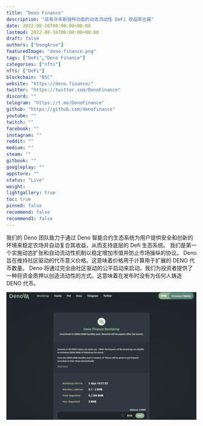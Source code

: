 ```yaml
---
title: "Deno Finance"
description: "具有许多新独特功能的动态流动性 DeFi 收益聚合器"
date: 2022-08-16T00:00:00+08:00
lastmod: 2022-08-16T00:00:00+08:00
draft: false
authors: ["boogArno"]
featuredImage: "deno-finance.png"
tags: ["DeFi","Deno Finance"]
categories: ["nfts"]
nfts: ["DeFi"]
blockchain: "BSC"
website: "https://deno.finance/"
twitter: "https://twitter.com/DenoFinance"
discord: ""
telegram: "https://t.me/DenoFinance"
github: "https://github.com/denofinance"
youtube: ""
twitch: ""
facebook: ""
instagram: ""
reddit: ""
medium: ""
steam: ""
gitbook: ""
googleplay: ""
appstore: ""
status: "Live"
weight: 
lightgallery: true
toc: true
pinned: false
recommend: false
recommend1: false
---
```

我们的 Deno 团队致力于通过 Deno 智能合约生态系统为用户提供安全和创新的环境来稳定农场并自动复合其收益，从而支持底层的 Defi 生态系统。
我们是第一个实施动态扩张和自动流动性机制以稳定增加市值并防止市场操纵的协议。 Deno 旨在维持社区驱动的代币意义价格。这意味着价格用于计算用于扩展的 DENO 代币数量。
Deno 将通过完全由社区驱动的公平启动来启动。我们为投资者提供了一种将资金质押以创造流动性的方式。这意味着在发布时没有为任何人铸造 DENO 代币。

![denofinance-dapp-defi-bsc-image1_56439affd9ed1786a1d40d9e21a253b9](denofinance-dapp-defi-bsc-image1_56439affd9ed1786a1d40d9e21a253b9.png)
